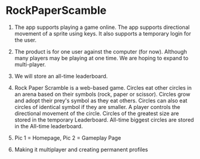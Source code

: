 # RockPaperScamble


1)	The app supports playing a game online. The app supports directional movement of a sprite using keys. It also supports a temporary login for the user.
2)	The product is for one user against the computer (for now). Although many players may be playing at one time. We are hoping to expand to multi-player.
3)	We will store an all-time leaderboard.
4)	Rock Paper Scramble is a web-based game.
Circles eat other circles in an arena based on their symbols (rock, paper or scissor). Circles grow and adopt their prey's symbol as they eat others. Circles can also eat circles of identical symbol if they are smaller. A player controls the directional movement of the circle. Circles of the greatest size are stored in the temporary Leaderboard. All-time biggest circles are stored in the All-time leaderboard.
5)	 Pic 1 = Homepage, Pic 2 = Gameplay Page


6)	Making it multiplayer and creating permanent profiles
